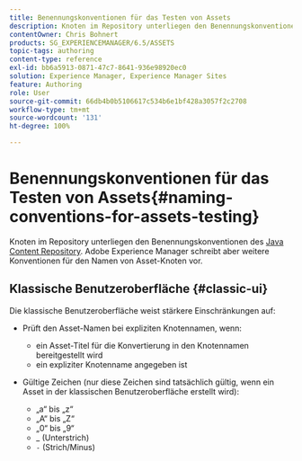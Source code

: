 ```yaml
---
title: Benennungskonventionen für das Testen von Assets
description: Knoten im Repository unterliegen den Benennungskonventionen des Java Content Repository. Adobe Experience Manager schreibt jedoch weitere Konventionen für den Namen von Asset-Knoten vor.
contentOwner: Chris Bohnert
products: SG_EXPERIENCEMANAGER/6.5/ASSETS
topic-tags: authoring
content-type: reference
exl-id: bb6a5913-0871-47c7-8641-936e98920ec0
solution: Experience Manager, Experience Manager Sites
feature: Authoring
role: User
source-git-commit: 66db4b0b5106617c534b6e1bf428a3057f2c2708
workflow-type: tm+mt
source-wordcount: '131'
ht-degree: 100%

---
```


# Benennungskonventionen für das Testen von Assets{#naming-conventions-for-assets-testing}

Knoten im Repository unterliegen den Benennungskonventionen des [Java Content Repository](/help/sites-developing/the-basics.md#java-content-repository). Adobe Experience Manager schreibt aber weitere Konventionen für den Namen von Asset-Knoten vor.

## Klassische Benutzeroberfläche {#classic-ui}

Die klassische Benutzeroberfläche weist stärkere Einschränkungen auf:

* Prüft den Asset-Namen bei expliziten Knotennamen, wenn:

   * ein Asset-Titel für die Konvertierung in den Knotennamen bereitgestellt wird
   * ein expliziter Knotenname angegeben ist

* Gültige Zeichen (nur diese Zeichen sind tatsächlich gültig, wenn ein Asset in der klassischen Benutzeroberfläche erstellt wird):

   * „a“ bis „z“
   * „A“ bis „Z“
   * „0“ bis „9“
   * _ (Unterstrich)
   * `-` (Strich/Minus)
